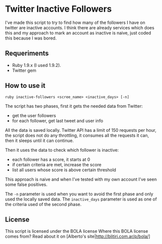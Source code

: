 Twitter Inactive Followers
==========================

I've made this script to try to find how many of the followers I have on twitter are inactive accounts. I think there are already services which does this and my approach to mark an account as inactive is naive, just coded this because I was bored.

Requeriments
------------

* Ruby 1.9.x (I used 1.9.2).
* Twitter gem

How to use it
-------------

    ruby inactive-followers <scree_name> <inactive_days> [-n]

The script has two phases, first it gets the needed data from Twitter:

* get the user followers
* for each follower, get last tweet and user info

All the data is saved locally. Twitter API has a limit of 150 requests per hour, the script does not do any throttling, it consumes all the requests it can, then it sleeps until it can continue.

Then it uses the data to check which follower is inactive:

* each follower has a score, it starts at 0
* if certain criteria are met, increase the score
* list all users whose score is above certain threshold

This approach is naive and when I've tested with my own account I've seen some false positives.

The `-n` parameter is used when you want to avoid the first phase and only used the locally saved data.
The `inactive_days` parameter is used as one of the criteria used of the second phase.

License
-------

This script is licensed under the BOLA license
Where this BOLA license comes from? Read about it on [Alberto's site|http://blitiri.com.ar/p/bola/]

